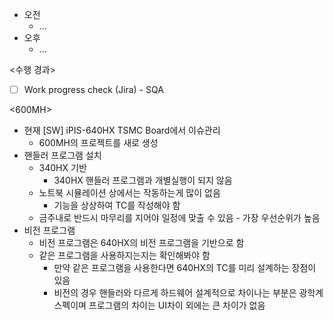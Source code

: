- 오전
	- ...
- 오후
	- ...

<수행 경과>
- [ ] Work progress check (Jira) - SQA

<600MH>
- 현재 \[SW] iPIS-640HX TSMC Board에서 이슈관리
	- 600MH의 프로젝트를 새로 생성
- 핸들러 프로그램 설치
	- 340HX 기반
		- 340HX 핸들러 프로그램과 개별실행이 되지 않음
	- 노트북 시뮬레이션 상에서는 작동하는게 많이 없음
		- 기능을 상상하여 TC를 작성해야 함
	- 금주내로 반드시 마무리를 지어야 일정에 맞출 수 있음 - 가장 우선순위가 높음
- 비전 프로그램
	- 비전 프로그램은 640HX의 비전 프로그램을 기반으로 함
	- 같은 프로그램을 사용하지는지는 확인해봐야 함
		- 만약 같은 프로그램을 사용한다면 640HX의 TC를 미리 설계하는 장점이 있음
		- 비전의 경우 핸들러와 다르게 하드웨어 설계적으로 차이나는 부분은 광학계 스펙이며 프로그램의 차이는 UI차이 외에는 큰 차이가 없음